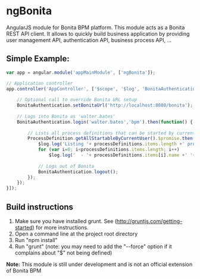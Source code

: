 ngBonita
========

AngularJS module for Bonita BPM platform. This module acts as a Bonita REST API client.
It allows to quickly build business application by providing user management API, authentication API, business process API, ...

## Simple Example:
``` js
var app = angular.module('appMainModule', ['ngBonita']);

// Application controller
app.controller('AppController', ['$scope', '$log', 'BonitaAuthentication', 'ProcessDefinition', function($scope, $log, BonitaAuthentication, ProcessDefinition){
	
	// Optional call to override Bonita URL setup
	BonitaAuthentication.setBonitaUrl('http://localhost:8080/bonita');
	
	// Logs into Bonita as 'walter.bates'
	BonitaAuthentication.login('walter.bates','bpm').then(function() {
	
		// Lists all process definitions that can be started by current user
		ProcessDefinition.getAllStartableByCurrentUser().$promise.then(function (processDefinitions) {
			$log.log('Listing '+ processDefinitions.items.length +' process definition(s):');
			for (var i=0; i<processDefinitions.items.length; i++)
				$log.log('  - '+ processDefinitions.items[i].name +' '+ processDefinitions.items[i].version);
				
			// Logs out of Bonita
			BonitaAuthentication.logout();
		});
	});
}]);

```

## Build instructions

1. Make sure you have installed grunt. See (http://gruntjs.com/getting-started) for more instructions.
2. Open a command line at the project root directory
3. Run "npm install"
4. Run "grunt" (note: you may need to add the "--force" option if it complains about "$" not being defined)


**Note:** This module is still under development and is not an official extension of Bonita BPM
